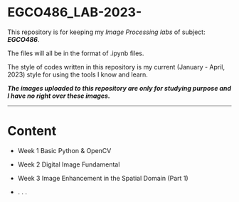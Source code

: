 # EGCO486_LAB-2023-

This repository is for keeping my *Image Processing labs* of subject: ***EGCO486***.

The files will all be in the format of .ipynb files.

The style of codes written in this repository is my current (January - April, 2023) style for using the tools I know and learn.

***The images uploaded to this repository are only for studying purpose and I have no right over these images.***

---

# Content

- Week 1 Basic Python & OpenCV 

- Week 2 Digital Image Fundamental

- Week 3 Image Enhancement in the Spatial Domain (Part 1)

- . . .
